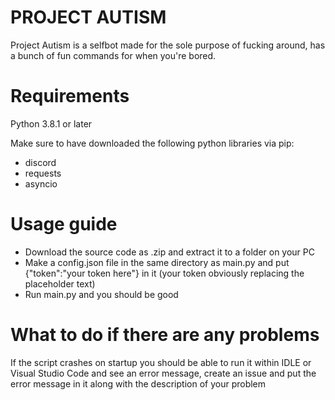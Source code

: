 # PROJECT AUTISM
Project Autism is a selfbot made for the sole purpose of fucking around, has a bunch of fun commands for when you're bored.

# Requirements
Python 3.8.1 or later

Make sure to have downloaded the following python libraries via pip:
- discord
- requests
- asyncio
 
# Usage guide
- Download the source code as .zip and extract it to a folder on your PC
- Make a config.json file in the same directory as main.py and put {"token":"your token here"} in it (your token obviously replacing the placeholder text)
- Run main.py and you should be good

# What to do if there are any problems
If the script crashes on startup you should be able to run it within IDLE or Visual Studio Code and see an error message, create an issue and put the error message in it along with the description of your problem
